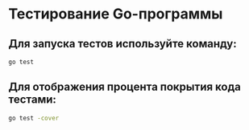 # Тестирование Go-программы

## Для запуска тестов используйте команду:
```bash
go test
```

## Для отображения процента покрытия кода тестами:
```bash
go test -cover
```